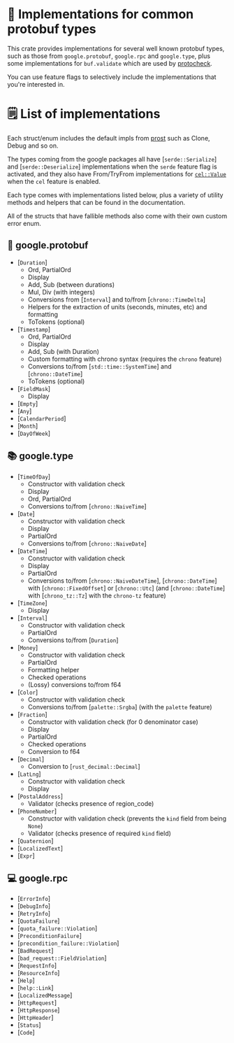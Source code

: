 # 🧩 Implementations for common protobuf types

This crate provides implementations for several well known protobuf types, such as those from `google.protobuf`, `google.rpc` and `google.type`, plus some implementations for `buf.validate` which are used by [protocheck](https://github.com/Rick-Phoenix/protocheck). 

You can use feature flags to selectively include the implementations that you're interested in.

# 🗒️ List of implementations

Each struct/enum includes the default impls from [prost](https://crates.io/crates/prost) such as Clone, Debug and so on.

The types coming from the google packages all have [`serde::Serialize`] and [`serde::Deserialize`] implementations when the `serde` feature flag is activated, and they also have From/TryFrom implementations for [`cel::Value`](https://docs.rs/cel/0.11.0/cel/objects/enum.Value.html) when the `cel` feature is enabled.

Each type comes with implementations listed below, plus a variety of utility methods and helpers that can be found in the documentation.

All of the structs that have fallible methods also come with their own custom error enum.

## 📑 google.protobuf

- [`Duration`]
    - Ord, PartialOrd
    - Display
    - Add, Sub (between durations)
    - Mul, Div (with integers)
    - Conversions from [`Interval`] and to/from [`chrono::TimeDelta`] 
    - Helpers for the extraction of units (seconds, minutes, etc) and formatting
    - ToTokens (optional)
- [`Timestamp`]
    - Ord, PartialOrd
    - Display
    - Add, Sub (with Duration)
    - Custom formatting with chrono syntax (requires the `chrono` feature)
    - Conversions to/from [`std::time::SystemTime`] and [`chrono::DateTime`]
    - ToTokens (optional)
- [`FieldMask`]
    - Display
- [`Empty`]
- [`Any`]
- [`CalendarPeriod`]
- [`Month`]
- [`DayOfWeek`]

## 📚 google.type
- [`TimeOfDay`]
    - Constructor with validation check
    - Display
    - Ord, PartialOrd
    - Conversions to/from [`chrono::NaiveTime`]
- [`Date`] 
    - Constructor with validation check
    - Display
    - PartialOrd
    - Conversions to/from [`chrono::NaiveDate`]
- [`DateTime`] 
    - Constructor with validation check
    - Display
    - PartialOrd
    - Conversions to/from [`chrono::NaiveDateTime`], [`chrono::DateTime`] with [`chrono::FixedOffset`] or [`chrono::Utc`] (and [`chrono::DateTime`] with [`chrono_tz::Tz`] with the `chrono-tz` feature)
- [`TimeZone`]
    - Display
- [`Interval`]
    - Constructor with validation check
    - PartialOrd
    - Conversions to/from [`Duration`]
- [`Money`]
    - Constructor with validation check
    - PartialOrd
    - Formatting helper
    - Checked operations
    - (Lossy) conversions to/from f64
- [`Color`] 
    - Constructor with validation check
    - Conversions to/from [`palette::Srgba`] (with the `palette` feature)
- [`Fraction`]
    - Constructor with validation check (for 0 denominator case)
    - Display
    - PartialOrd
    - Checked operations
    - Conversion to f64
- [`Decimal`]
    - Conversion to [`rust_decimal::Decimal`]
- [`LatLng`]
    - Constructor with validation check
    - Display
- [`PostalAddress`]
    - Validator (checks presence of region_code)
- [`PhoneNumber`]
    - Constructor with validation check (prevents the `kind` field from being `None`)
    - Validator (checks presence of required `kind` field)
- [`Quaternion`]
- [`LocalizedText`]
- [`Expr`]

## 💻 google.rpc

- [`ErrorInfo`]
- [`DebugInfo`]
- [`RetryInfo`]
- [`QuotaFailure`]
- [`quota_failure::Violation`]
- [`PreconditionFailure`]
- [`precondition_failure::Violation`]
- [`BadRequest`]
- [`bad_request::FieldViolation`]
- [`RequestInfo`]
- [`ResourceInfo`]
- [`Help`]
- [`help::Link`]
- [`LocalizedMessage`]
- [`HttpRequest`]
- [`HttpResponse`]
- [`HttpHeader`]
- [`Status`]
- [`Code`]
